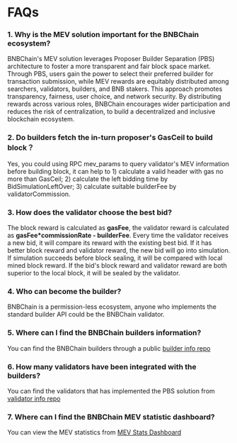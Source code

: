 # FAQs

### 1. Why is the MEV solution important for the BNBChain ecosystem?

   BNBChain's MEV solution leverages Proposer Builder Separation (PBS) 
   architecture to foster a more transparent and fair block space market. 
   Through PBS, users gain the power to select their preferred builder for transaction 
   submission, while MEV rewards are equitably distributed among searchers, validators, builders, and BNB stakers. 
   This approach promotes transparency, fairness, user choice, and network security. 
   By distributing rewards across various roles, BNBChain encourages wider 
   participation and reduces the risk of centralization, to build a decentralized and inclusive blockchain ecosystem.


### 2. Do builders fetch the in-turn proposer's GasCeil to build block？

   Yes, you could using RPC mev_params to query validator's MEV information
   before building block, it can help to 1) calculate a valid header with gas no
   more than GasCeil; 2) calculate the left bidding time by
   BidSimulationLeftOver; 3) calculate suitable builderFee by
   validatorCommission.


### 3. How does the validator choose the best bid?

   The block reward is calculated as **gasFee**, the validator reward is
   calculated as **gasFee*commissionRate - builderFee**. Every
   time the validator receives a new bid, it will compare its reward with
   the existing best bid. If it has better block reward and validator
   reward, the new bid will go into simulation. If simulation succeeds
   before block sealing, it will be compared with local mined block reward.
   If the bid's block reward and validator reward are both superior to the
   local block, it will be sealed by the validator.


### 4. Who can become the builder?

   BNBChain is a permission-less ecosystem, anyone who implements the standard 
   builder API could be the BNBChain validator.

### 5. Where can I find the BNBChain builders information? 
   You can find the BNBChain builders through a public 
   [builder info repo](https://github.com/bnb-chain/bsc-mev-info/tree/main/mainnet/builders) 

### 6. How many validators have been integrated with the builders?
   You can find the validators that has implemented the PBS solution from 
   [validator info repo](https://github.com/bnb-chain/bsc-mev-info/tree/main/mainnet/validators)

### 7. Where can I find the BNBChain MEV statistic dashboard? 
   You can view the MEV statistics 
   from [MEV Stats Dashboard](https://dune.com/bnbchain/bnb-smart-chain-mev-stats)
